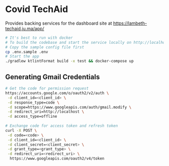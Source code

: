 # Covid TechAid 

Provides backing services for the dashboard site at https://lambeth-techaid.ju.ma/app/

```bash
# It's best to run with docker 
# To build the codebase and start the service locally on http://localhost:8080
# Copy the sample config file first 
cp .env.sample .env
# Start the app
./gradlew ktlintFormat build -x test && docker-compose up 
```

## Generating Gmail Credentials 
```bash
# Get the code for permission request 
https://accounts.google.com/o/oauth2/v2/auth \
 -d client_id=<client_id> \
 -d response_type=code \
 -d scope=https://www.googleapis.com/auth/gmail.modify \
 -d redirect_uri=http://localhost \
 -d access_type=offline
 
# Exchange code for access token and refresh token 
curl -X POST \
 -d code=<code> \
 -d client_id=<client_id> \
 -d client_secret=<client_secret> \
 -d grant_type=<grant_type> \
 -d redirect_uri=<redirect_uri> \
  https://www.googleapis.com/oauth2/v4/token
```
